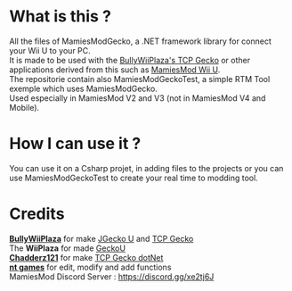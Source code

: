 # What is this ?
All the files of MamiesModGecko, a .NET framework library for connect your Wii U to your PC.    
It is made to be used with the [BullyWiiPlaza's TCP Gecko](https://github.com/BullyWiiPlaza/tcpgecko) or other applications derived from this such as [MamiesMod Wii U](https://github.com/nt-games-ytb/MamiesMod-Wii-U).    
The repositorie contain also MamiesModGeckoTest, a simple RTM Tool exemple which uses MamiesModGecko.    
Used especially in MamiesMod V2 and V3 (not in MamiesMod V4 and Mobile).    

# How I can use it ?
You can use it on a Csharp projet, in adding files to the projects or you can use MamiesModGeckoTest to create your real time to modding tool.

# Credits
**[BullyWiiPlaza](https://www.youtube.com/user/BullyWiiPlaza)** for make [JGecko U](https://github.com/BullyWiiPlaza/JGeckoU) and [TCP Gecko](https://github.com/BullyWiiPlaza/tcpgecko)    
The **WiiPlaza** for made [GeckoU](https://github.com/XxModZxXWiiPlaza/GeckoU)    
**[Chadderz121](https://github.com/Chadderz121/)** for make [TCP Gecko dotNet](https://github.com/Chadderz121/tcp-gecko-dotnet/)    
**[nt games](https://www.youtube.com/c/ntgamesytb/)** for edit, modify and add functions    
MamiesMod Discord Server : https://discord.gg/xe2tj6J
